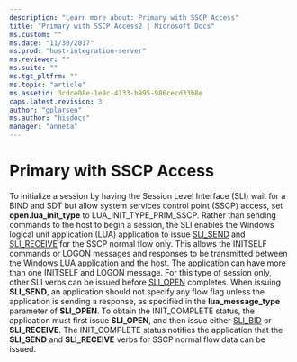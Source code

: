```yaml
---
description: "Learn more about: Primary with SSCP Access"
title: "Primary with SSCP Access2 | Microsoft Docs"
ms.custom: ""
ms.date: "11/30/2017"
ms.prod: "host-integration-server"
ms.reviewer: ""
ms.suite: ""
ms.tgt_pltfrm: ""
ms.topic: "article"
ms.assetid: 3cdce08e-1e9c-4133-b995-986cecd33b8e
caps.latest.revision: 3
author: "gplarsen"
ms.author: "hisdocs"
manager: "anneta"
---
```

# Primary with SSCP Access
To initialize a session by having the Session Level Interface (SLI) wait for a BIND and SDT but allow system services control point (SSCP) access, set **open.lua_init_type** to LUA_INIT_TYPE_PRIM_SSCP. Rather than sending commands to the host to begin a session, the SLI enables the Windows logical unit application (LUA) application to issue [SLI_SEND](../core/sli-send2.md) and [SLI_RECEIVE](../core/sli-receive2.md) for the SSCP normal flow only. This allows the INITSELF commands or LOGON messages and responses to be transmitted between the Windows LUA application and the host. The application can have more than one INITSELF and LOGON message. For this type of session only, other SLI verbs can be issued before [SLI_OPEN](../core/sli-open2.md) completes. When issuing **SLI_SEND**, an application should not specify any flow flag unless the application is sending a response, as specified in the **lua_message_type** parameter of **SLI_OPEN**. To obtain the INIT_COMPLETE status, the application must first issue **SLI_OPEN**, and then issue either [SLI_BID](../core/sli-bid2.md) or **SLI_RECEIVE**. The INIT_COMPLETE status notifies the application that the **SLI_SEND** and **SLI_RECEIVE** verbs for SSCP normal flow data can be issued.
